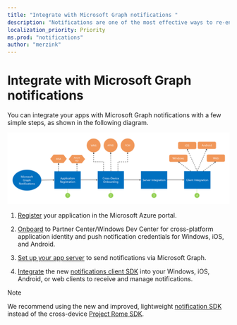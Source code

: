 ```yaml
---
title: "Integrate with Microsoft Graph notifications "
description: "Notifications are one of the most effective ways to re-engage with users of your application. You can integrate your apps with Microsoft Graph notifications in a few simple steps.  "
localization_priority: Priority
ms.prod: "notifications"
author: "merzink"
---
```


# Integrate with Microsoft Graph notifications

You can integrate your apps with Microsoft Graph notifications with a few simple steps, as shown in the following diagram.

![Image showing the steps to onboard notifications: registration, cross-device onboarding, server integration, and client integration](images/notifications-integration-e2e-overview.png)

1.  [Register](notifications-integration-app-registration.md) your application in the Microsoft Azure portal.

2. [Onboard](notifications-integration-cross-device-experiences-onboarding.md) to Partner Center/Windows Dev Center for cross-platform application identity and push notification credentials for Windows, iOS, and Android.

3.  [Set up your app server](notifications-integrating-app-server.md) to send notifications via Microsoft Graph.

4.  [Integrate](notifications-integrating-with-windows.md) the new [notifications client SDK](https://aka.ms/GNSDK) into your Windows, iOS, Android, or web clients to receive and manage notifications.

> [!NOTE]
> We recommend using the new and improved, lightweight [notification SDK](http://aka.ms/GNSDK) instead of the cross-device [Project Rome SDK](https://github.com/microsoft/project-rome).
